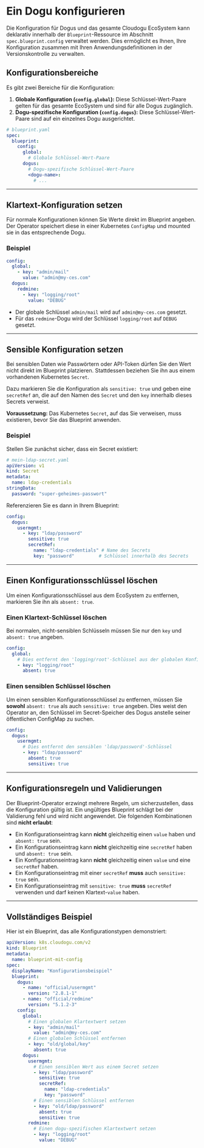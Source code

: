 # Ein Dogu konfigurieren

Die Konfiguration für Dogus und das gesamte Cloudogu EcoSystem kann deklarativ innerhalb der `Blueprint`-Ressource im Abschnitt `spec.blueprint.config` verwaltet werden. Dies ermöglicht es Ihnen, Ihre Konfiguration zusammen mit Ihren Anwendungsdefinitionen in der Versionskontrolle zu verwalten.

## Konfigurationsbereiche

Es gibt zwei Bereiche für die Konfiguration:

1.  **Globale Konfiguration (`config.global`):** Diese Schlüssel-Wert-Paare gelten für das gesamte EcoSystem und sind für alle Dogus zugänglich.
2.  **Dogu-spezifische Konfiguration (`config.dogus`):** Diese Schlüssel-Wert-Paare sind auf ein einzelnes Dogu ausgerichtet.

```yaml
# blueprint.yaml
spec:
  blueprint:
    config:
      global:
        # Globale Schlüssel-Wert-Paare
      dogus:
        # Dogu-spezifische Schlüssel-Wert-Paare
        <dogu-name>:
          # ...
```

---

## Klartext-Konfiguration setzen

Für normale Konfigurationen können Sie Werte direkt im Blueprint angeben. Der Operator speichert diese in einer Kubernetes `ConfigMap` und mounted sie in das entsprechende Dogu.

### Beispiel

```yaml
config:
  global:
    - key: "admin/mail"
      value: "admin@my-ces.com"
  dogus:
    redmine:
      - key: "logging/root"
        value: "DEBUG"
```

- Der globale Schlüssel `admin/mail` wird auf `admin@my-ces.com` gesetzt.
- Für das `redmine`-Dogu wird der Schlüssel `logging/root` auf `DEBUG` gesetzt.

---

## Sensible Konfiguration setzen

Bei sensiblen Daten wie Passwörtern oder API-Token dürfen Sie den Wert nicht direkt im Blueprint platzieren. Stattdessen beziehen Sie ihn aus einem vorhandenen Kubernetes `Secret`.

Dazu markieren Sie die Konfiguration als `sensitive: true` und geben eine `secretRef` an, die auf den Namen des `Secret` und den `key` innerhalb dieses Secrets verweist.

**Voraussetzung:** Das Kubernetes `Secret`, auf das Sie verweisen, muss existieren, bevor Sie das Blueprint anwenden.

### Beispiel

Stellen Sie zunächst sicher, dass ein Secret existiert:
```yaml
# mein-ldap-secret.yaml
apiVersion: v1
kind: Secret
metadata:
  name: ldap-credentials
stringData:
  password: "super-geheimes-passwort"
```

Referenzieren Sie es dann in Ihrem Blueprint:
```yaml
config:
  dogus:
    usermgmt:
      - key: "ldap/password"
        sensitive: true
        secretRef:
          name: "ldap-credentials" # Name des Secrets
          key: "password"         # Schlüssel innerhalb des Secrets
```

---

## Einen Konfigurationsschlüssel löschen

Um einen Konfigurationsschlüssel aus dem EcoSystem zu entfernen, markieren Sie ihn als `absent: true`.

### Einen Klartext-Schlüssel löschen

Bei normalen, nicht-sensiblen Schlüsseln müssen Sie nur den `key` und `absent: true` angeben.

```yaml
config:
  global:
    # Dies entfernt den 'logging/root'-Schlüssel aus der globalen Konfiguration
    - key: "logging/root"
      absent: true
```

### Einen sensiblen Schlüssel löschen

Um einen sensiblen Konfigurationsschlüssel zu entfernen, müssen Sie **sowohl** `absent: true` als auch `sensitive: true` angeben. Dies weist den Operator an, den Schlüssel im Secret-Speicher des Dogus anstelle seiner öffentlichen ConfigMap zu suchen.

```yaml
config:
  dogus:
    usermgmt:
      # Dies entfernt den sensiblen 'ldap/password'-Schlüssel
      - key: "ldap/password"
        absent: true
        sensitive: true
```

---

## Konfigurationsregeln und Validierungen

Der Blueprint-Operator erzwingt mehrere Regeln, um sicherzustellen, dass die Konfiguration gültig ist. Ein ungültiges Blueprint schlägt bei der Validierung fehl und wird nicht angewendet. Die folgenden Kombinationen sind **nicht erlaubt**:

- Ein Konfigurationseintrag kann **nicht** gleichzeitig einen `value` haben und `absent: true` sein.
- Ein Konfigurationseintrag kann **nicht** gleichzeitig eine `secretRef` haben und `absent: true` sein.
- Ein Konfigurationseintrag kann **nicht** gleichzeitig einen `value` und eine `secretRef` haben.
- Ein Konfigurationseintrag mit einer `secretRef` **muss** auch `sensitive: true` sein.
- Ein Konfigurationseintrag mit `sensitive: true` **muss** `secretRef` verwenden und darf keinen Klartext-`value` haben.

---

## Vollständiges Beispiel

Hier ist ein Blueprint, das alle Konfigurationstypen demonstriert:

```yaml
apiVersion: k8s.cloudogu.com/v2
kind: Blueprint
metadata:
  name: blueprint-mit-config
spec:
  displayName: "Konfigurationsbeispiel"
  blueprint:
    dogus:
      - name: "official/usermgmt"
        version: "2.8.1-1"
      - name: "official/redmine"
        version: "5.1.2-3"
    config:
      global:
        # Einen globalen Klartextwert setzen
        - key: "admin/mail"
          value: "admin@my-ces.com"
        # Einen globalen Schlüssel entfernen
        - key: "old/global/key"
          absent: true
      dogus:
        usermgmt:
          # Einen sensiblen Wert aus einem Secret setzen
          - key: "ldap/password"
            sensitive: true
            secretRef:
              name: "ldap-credentials"
              key: "password"
          # Einen sensiblen Schlüssel entfernen
          - key: "old/ldap/password"
            absent: true
            sensitive: true
        redmine:
          # Einen dogu-spezifischen Klartextwert setzen
          - key: "logging/root"
            value: "DEBUG"
```